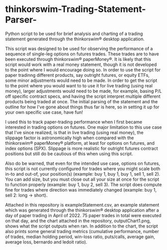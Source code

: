 # thinkorswim-Trading-Statement-Parser-
Python script to be used for brief analysis and charting of a trading statement generated through the thinkorswim® desktop application.

This script was designed to be used for observing the performance of a sequence of single-leg options on futures trades. These trades are to have been executed through thinkorswim® paperMoney®. It is likely that this script would work with a real money statement, though it is not developed to the point where I would encourage doing so. In order to use the script for paper tradinng different products, say outright futures, or equity ETFs, some minor adjustments would need to be made. In order to get the script to the point where you would want to to use it for live trading (using real money), larger adjustments would need to be made, for example, basing P/L off specific contract specs, and having the script interpret multiple different products being traded at once. The initial parsing of the statement and the outline for how I've gone about things thus far is here, so in setting it up for your own specific use case, have fun!

I used this to track paper-trading performance when I first became interested in trading options on futures. One major limitation to this use case that I've since realized, is that in live trading (using real money), the slippage factor is astronomically high when compared with the thinkorswim® paperMoney® platform, at least for options on futures, and index options (SPX). Slippage is more realistic for outright futures contract positions but still do be cautious of this when using this script. 

Also do be warned, that even for the intended use case, options on futures, this script is not currently configured for trades where you might scale both in-to and out-of, your position(s) (example: buy 1, buy 1, buy 1, sell 1, sell 2). You can add size, but you must close out all your size at once for the script to function properly (example: buy 1, buy 2, sell 3). The script does compute fine for trades where direction was immediately changed (example: buy 1, sell 2: long -> short). 

Attached in this repository is exampleStatement.csv, an example statement which was generated through the thinkorswim® desktop application after a day of paper trading in April of 2022. 75 paper trades in total were executed on that day, and the chart attached in the repository, outputChart1.png, shows what the script outputs when ran. In addition to the chart, the script also prints some general trading metrics (cumulative performance, number of trades, median holding period, win-loss ratio, puts/calls, average gain, average loss, bernardo and ledoit ratio).
